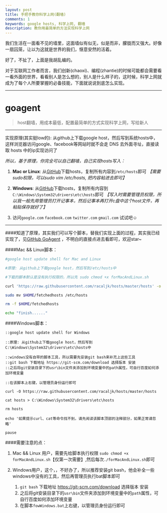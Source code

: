 ```yaml
---
layout: post
title: 手把手教你科学上网(翻墙)
comments: 1
keywords: google hosts, 科学上网, 翻墙
description: 教你用最简单的方法实现科学上网
---
```


我们生活在一面看不见的墙里，这面墙似有似无，似是而非，朦胧而又强大。好像一扇囚笼，让以为这就是世界的我们，惬意安然的活着。

好了，不扯了，上面是我胡乱编的。

对于互联网工作者而言，我们创新(chaoxi)、编程(zhantie)的时候可能都会需要看一看外面的世界，看看别人是怎么想的，别人是什么样子的，这时候，科学上网就成为了每个人所要掌握的必备技能，下面就说说到底怎么实现。

---

# goagent
> host翻墙，用成本最低，配置最简单的方式实现科学上网，写给新人

---

实现原理(其实挺low的): 从github上下载google host，然后写到系统hosts中，这样浏览器访问google、facebook等网站时就不会走 DNS 去外面寻址，直接读取 hosts 中的ip实现访问了

*所以，基于原理，你完全可以自己翻墙，自己实现hosts写入：*

1. **Mac or Linux**: 从[GitHub](https://raw.githubusercontent.com/racaljk/hosts/master/hosts)下载hosts，复制所有内容到`/etc/hosts`即可
*【需要sudo权限，可以sudo vim /etc/hosts, 把内容粘进去即可】*

2. **Windows**: 从[GitHub](https://raw.githubusercontent.com/racaljk/hosts/master/hosts)下载hosts，复制所有内容到`C:\Windows\System32\drivers\etc\hosts`即可
*【写入时需要管理员权限，所以我一般先用管理员打开记事本，然后记事本再打开c盘中这个host文件，再粘贴保存就好了】*

3. 访问`google.com`   `facebook.com`   `twitter.com`    `gmail.com` 试试吧☺

---

####知道了原理，其实我们可以写个脚本，替我们实现上面的过程，其实我已经实现了，见[GitHub GoAgent](https://github.com/qishibo/goagent) ，不明白的直接点进去看即可，欢迎star~

####Mac && Linux脚本：

```bash
#google host update shell for Mac and Linux

#原理: 从github上下载google host，然后写到/etc/hosts中

#下载的脚本默认是没有执行权限的，所以先 sudo chmod +x forMacAndLinux.sh

curl 'https://raw.githubusercontent.com/racaljk/hosts/master/hosts' -o $HOME/fetchedhosts

sudo mv $HOME/fetchedhosts /etc/hosts

rm -f $HOME/fetchedhosts

echo "finish......"

```

####Windows脚本：

```
::google host update shell for Windows

::原理: 从github上下载google host，然后写到C:\Windows\System32\drivers\etc\hosts中

::windows没有自带的脚本工具，所以需要先安装git bash来补充上这些工具
::git bash 下载地址 https://git-scm.com/download 选择版本 安装
::之后将git安装目录下的usr\bin文件夹添加到环境变量中的path属性，可自行百度如何添加环境变量

::在该脚本上右键，以管理员身份运行即可

curl -O https://raw.githubusercontent.com/racaljk/hosts/master/hosts

cat hosts > C:\Windows\System32\drivers\etc\hosts

rm hosts

echo '如果提示curl、cat等命令找不到，请先阅读该脚本顶部的注释部分，如果正常请忽略'

pause

```

####需要注意的点：

1. Mac && Linux 用户，需要先给脚本执行权限 `sudo chmod +x forMacAndLinux.sh`【仅第一次需要】,然后每次`./forMacAndLinux.sh`即可

2. Windows用户，这个，，不好办了，所以推荐安装git bash，他会补全一些windows中没有的工具，然后再管理员执行bat脚本即可
	1. `git bash` 下载地址 https://git-scm.com/download 选择版本 安装
	2. 之后将git安装目录下的`usr\bin`文件夹添加到环境变量中的`path`属性，可自行百度如何添加环境变量
	3. 在脚本`fowWindows.bat`上右键，以管理员身份运行即可

